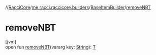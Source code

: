 //[RacciCore](../../../index.md)/[me.racci.raccicore.builders](../index.md)/[BaseItemBuilder](index.md)/[removeNBT](remove-n-b-t.md)

# removeNBT

[jvm]\
open fun [removeNBT](remove-n-b-t.md)(vararg key: [String](https://kotlinlang.org/api/latest/jvm/stdlib/kotlin/-string/index.html)): [T](index.md)

